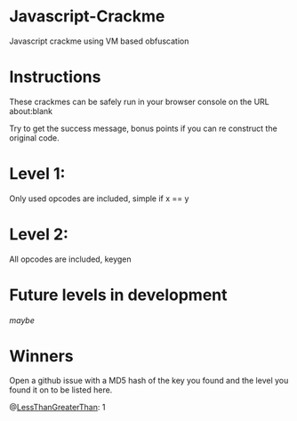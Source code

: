 # Javascript-Crackme
Javascript crackme using VM based obfuscation

# Instructions
These crackmes can be safely run in your browser console on the URL about:blank

Try to get the success message, bonus points if you can re construct the original code.

# Level 1:
Only used opcodes are included, simple if x == y

# Level 2:
All opcodes are included, keygen

# Future levels in development
###### maybe

# Winners
Open a github issue with a MD5 hash of the key you found and the level you found it on to be listed here.

@[LessThanGreaterThan](https://github.com/LessThanGreaterThan): 1

